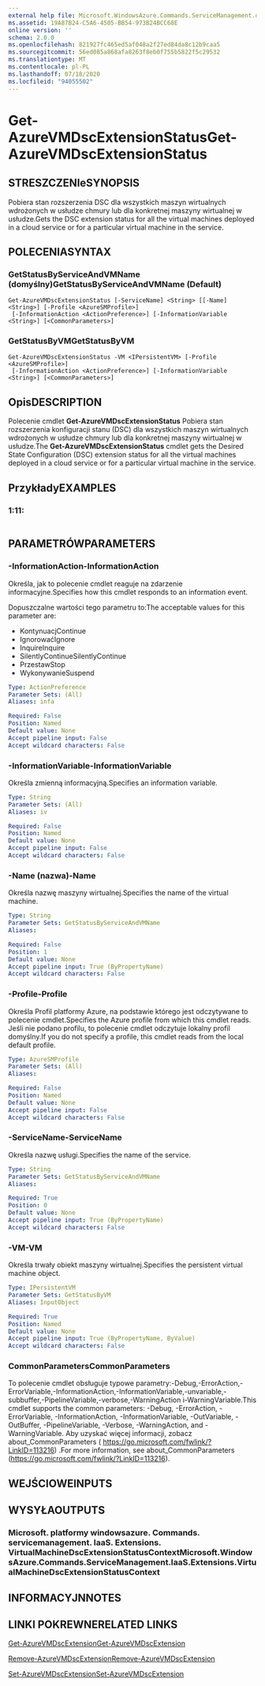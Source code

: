 ```yaml
---
external help file: Microsoft.WindowsAzure.Commands.ServiceManagement.dll-Help.xml
ms.assetid: 19A87B24-C5A6-4505-BB54-973B24BCC68E
online version: ''
schema: 2.0.0
ms.openlocfilehash: 821927fc465ed5af048a2f27ed84da8c12b9caa5
ms.sourcegitcommit: 56ed085a868afa8263f8eb0f755b5822f5c29532
ms.translationtype: MT
ms.contentlocale: pl-PL
ms.lasthandoff: 07/18/2020
ms.locfileid: "94055502"
---
```

# <span data-ttu-id="44325-101">Get-AzureVMDscExtensionStatus</span><span class="sxs-lookup"><span data-stu-id="44325-101">Get-AzureVMDscExtensionStatus</span></span>

## <span data-ttu-id="44325-102">STRESZCZENIe</span><span class="sxs-lookup"><span data-stu-id="44325-102">SYNOPSIS</span></span>
<span data-ttu-id="44325-103">Pobiera stan rozszerzenia DSC dla wszystkich maszyn wirtualnych wdrożonych w usłudze chmury lub dla konkretnej maszyny wirtualnej w usłudze.</span><span class="sxs-lookup"><span data-stu-id="44325-103">Gets the DSC extension status for all the virtual machines deployed in a cloud service or for a particular virtual machine in the service.</span></span>

## <span data-ttu-id="44325-104">POLECENIA</span><span class="sxs-lookup"><span data-stu-id="44325-104">SYNTAX</span></span>

### <span data-ttu-id="44325-105">GetStatusByServiceAndVMName (domyślny)</span><span class="sxs-lookup"><span data-stu-id="44325-105">GetStatusByServiceAndVMName (Default)</span></span>
```
Get-AzureVMDscExtensionStatus [-ServiceName] <String> [[-Name] <String>] [-Profile <AzureSMProfile>]
 [-InformationAction <ActionPreference>] [-InformationVariable <String>] [<CommonParameters>]
```

### <span data-ttu-id="44325-106">GetStatusByVM</span><span class="sxs-lookup"><span data-stu-id="44325-106">GetStatusByVM</span></span>
```
Get-AzureVMDscExtensionStatus -VM <IPersistentVM> [-Profile <AzureSMProfile>]
 [-InformationAction <ActionPreference>] [-InformationVariable <String>] [<CommonParameters>]
```

## <span data-ttu-id="44325-107">Opis</span><span class="sxs-lookup"><span data-stu-id="44325-107">DESCRIPTION</span></span>
<span data-ttu-id="44325-108">Polecenie cmdlet **Get-AzureVMDscExtensionStatus** Pobiera stan rozszerzenia konfiguracji stanu (DSC) dla wszystkich maszyn wirtualnych wdrożonych w usłudze chmury lub dla konkretnej maszyny wirtualnej w usłudze.</span><span class="sxs-lookup"><span data-stu-id="44325-108">The **Get-AzureVMDscExtensionStatus** cmdlet gets the Desired State Configuration (DSC) extension status for all the virtual machines deployed in a cloud service or for a particular virtual machine in the service.</span></span>

## <span data-ttu-id="44325-109">Przykłady</span><span class="sxs-lookup"><span data-stu-id="44325-109">EXAMPLES</span></span>

### <span data-ttu-id="44325-110">1:1</span><span class="sxs-lookup"><span data-stu-id="44325-110">1:</span></span>
```

```

## <span data-ttu-id="44325-111">PARAMETRÓW</span><span class="sxs-lookup"><span data-stu-id="44325-111">PARAMETERS</span></span>

### <span data-ttu-id="44325-112">-InformationAction</span><span class="sxs-lookup"><span data-stu-id="44325-112">-InformationAction</span></span>
<span data-ttu-id="44325-113">Określa, jak to polecenie cmdlet reaguje na zdarzenie informacyjne.</span><span class="sxs-lookup"><span data-stu-id="44325-113">Specifies how this cmdlet responds to an information event.</span></span>

<span data-ttu-id="44325-114">Dopuszczalne wartości tego parametru to:</span><span class="sxs-lookup"><span data-stu-id="44325-114">The acceptable values for this parameter are:</span></span>

- <span data-ttu-id="44325-115">Kontynuacj</span><span class="sxs-lookup"><span data-stu-id="44325-115">Continue</span></span>
- <span data-ttu-id="44325-116">Ignorować</span><span class="sxs-lookup"><span data-stu-id="44325-116">Ignore</span></span>
- <span data-ttu-id="44325-117">Inquire</span><span class="sxs-lookup"><span data-stu-id="44325-117">Inquire</span></span>
- <span data-ttu-id="44325-118">SilentlyContinue</span><span class="sxs-lookup"><span data-stu-id="44325-118">SilentlyContinue</span></span>
- <span data-ttu-id="44325-119">Przestaw</span><span class="sxs-lookup"><span data-stu-id="44325-119">Stop</span></span>
- <span data-ttu-id="44325-120">Wykonywanie</span><span class="sxs-lookup"><span data-stu-id="44325-120">Suspend</span></span>

```yaml
Type: ActionPreference
Parameter Sets: (All)
Aliases: infa

Required: False
Position: Named
Default value: None
Accept pipeline input: False
Accept wildcard characters: False
```

### <span data-ttu-id="44325-121">-InformationVariable</span><span class="sxs-lookup"><span data-stu-id="44325-121">-InformationVariable</span></span>
<span data-ttu-id="44325-122">Określa zmienną informacyjną.</span><span class="sxs-lookup"><span data-stu-id="44325-122">Specifies an information variable.</span></span>

```yaml
Type: String
Parameter Sets: (All)
Aliases: iv

Required: False
Position: Named
Default value: None
Accept pipeline input: False
Accept wildcard characters: False
```

### <span data-ttu-id="44325-123">-Name (nazwa)</span><span class="sxs-lookup"><span data-stu-id="44325-123">-Name</span></span>
<span data-ttu-id="44325-124">Określa nazwę maszyny wirtualnej.</span><span class="sxs-lookup"><span data-stu-id="44325-124">Specifies the name of the virtual machine.</span></span>

```yaml
Type: String
Parameter Sets: GetStatusByServiceAndVMName
Aliases: 

Required: False
Position: 1
Default value: None
Accept pipeline input: True (ByPropertyName)
Accept wildcard characters: False
```

### <span data-ttu-id="44325-125">-Profile</span><span class="sxs-lookup"><span data-stu-id="44325-125">-Profile</span></span>
<span data-ttu-id="44325-126">Określa Profil platformy Azure, na podstawie którego jest odczytywane to polecenie cmdlet.</span><span class="sxs-lookup"><span data-stu-id="44325-126">Specifies the Azure profile from which this cmdlet reads.</span></span>
<span data-ttu-id="44325-127">Jeśli nie podano profilu, to polecenie cmdlet odczytuje lokalny profil domyślny.</span><span class="sxs-lookup"><span data-stu-id="44325-127">If you do not specify a profile, this cmdlet reads from the local default profile.</span></span>

```yaml
Type: AzureSMProfile
Parameter Sets: (All)
Aliases: 

Required: False
Position: Named
Default value: None
Accept pipeline input: False
Accept wildcard characters: False
```

### <span data-ttu-id="44325-128">-ServiceName</span><span class="sxs-lookup"><span data-stu-id="44325-128">-ServiceName</span></span>
<span data-ttu-id="44325-129">Określa nazwę usługi.</span><span class="sxs-lookup"><span data-stu-id="44325-129">Specifies the name of the service.</span></span>

```yaml
Type: String
Parameter Sets: GetStatusByServiceAndVMName
Aliases: 

Required: True
Position: 0
Default value: None
Accept pipeline input: True (ByPropertyName)
Accept wildcard characters: False
```

### <span data-ttu-id="44325-130">-VM</span><span class="sxs-lookup"><span data-stu-id="44325-130">-VM</span></span>
<span data-ttu-id="44325-131">Określa trwały obiekt maszyny wirtualnej.</span><span class="sxs-lookup"><span data-stu-id="44325-131">Specifies the persistent virtual machine object.</span></span>

```yaml
Type: IPersistentVM
Parameter Sets: GetStatusByVM
Aliases: InputObject

Required: True
Position: Named
Default value: None
Accept pipeline input: True (ByPropertyName, ByValue)
Accept wildcard characters: False
```

### <span data-ttu-id="44325-132">CommonParameters</span><span class="sxs-lookup"><span data-stu-id="44325-132">CommonParameters</span></span>
<span data-ttu-id="44325-133">To polecenie cmdlet obsługuje typowe parametry:-Debug,-ErrorAction,-ErrorVariable,-InformationAction,-InformationVariable,-unvariable,-subbuffer,-PipelineVariable,-verbose,-WarningAction i-WarningVariable.</span><span class="sxs-lookup"><span data-stu-id="44325-133">This cmdlet supports the common parameters: -Debug, -ErrorAction, -ErrorVariable, -InformationAction, -InformationVariable, -OutVariable, -OutBuffer, -PipelineVariable, -Verbose, -WarningAction, and -WarningVariable.</span></span> <span data-ttu-id="44325-134">Aby uzyskać więcej informacji, zobacz about_CommonParameters ( https://go.microsoft.com/fwlink/?LinkID=113216) .</span><span class="sxs-lookup"><span data-stu-id="44325-134">For more information, see about_CommonParameters (https://go.microsoft.com/fwlink/?LinkID=113216).</span></span>

## <span data-ttu-id="44325-135">WEJŚCIOWE</span><span class="sxs-lookup"><span data-stu-id="44325-135">INPUTS</span></span>

## <span data-ttu-id="44325-136">WYSYŁA</span><span class="sxs-lookup"><span data-stu-id="44325-136">OUTPUTS</span></span>

### <span data-ttu-id="44325-137">Microsoft. platformy windowsazure. Commands. servicemanagement. IaaS. Extensions. VirtualMachineDscExtensionStatusContext</span><span class="sxs-lookup"><span data-stu-id="44325-137">Microsoft.WindowsAzure.Commands.ServiceManagement.IaaS.Extensions.VirtualMachineDscExtensionStatusContext</span></span>

## <span data-ttu-id="44325-138">INFORMACYJN</span><span class="sxs-lookup"><span data-stu-id="44325-138">NOTES</span></span>

## <span data-ttu-id="44325-139">LINKI POKREWNE</span><span class="sxs-lookup"><span data-stu-id="44325-139">RELATED LINKS</span></span>

[<span data-ttu-id="44325-140">Get-AzureVMDscExtension</span><span class="sxs-lookup"><span data-stu-id="44325-140">Get-AzureVMDscExtension</span></span>](./Get-AzureVMDscExtension.md)

[<span data-ttu-id="44325-141">Remove-AzureVMDscExtension</span><span class="sxs-lookup"><span data-stu-id="44325-141">Remove-AzureVMDscExtension</span></span>](./Remove-AzureVMDscExtension.md)

[<span data-ttu-id="44325-142">Set-AzureVMDscExtension</span><span class="sxs-lookup"><span data-stu-id="44325-142">Set-AzureVMDscExtension</span></span>](./Set-AzureVMDscExtension.md)



